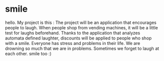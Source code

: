 # smile
hello. My project is this : The project will be an application that encourages people to laugh. 
When people shop from vending machines, it will be a little test for laughs beforehand. 
Thanks to the application that analyzes automata defined laughter, discounts will be applied to people who shop with a smile. 
Everyone has stress and problems in their life. We are drowning so much that we are in problems. Sometimes we forget to laugh at each other. 
smile too :)
